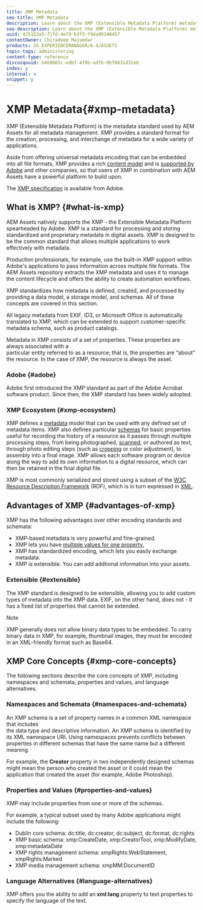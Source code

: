 ```yaml
---
title: XMP Metadata
seo-title: XMP Metadata
description: Learn about the XMP (Extensible Metadata Platform) metadata standard used by AEM Assets for metadata management. XMP provides a standard format for the creation, processing, and interchange of metadata for a wide variety of applications.
seo-description: Learn about the XMP (Extensible Metadata Platform) metadata standard used by AEM Assets for metadata management. XMP provides a standard format for the creation, processing, and interchange of metadata for a wide variety of applications.
uuid: 425152e5-f1fd-4e79-b3f5-f9da99348457
contentOwner: Chiradeep Majumdar
products: SG_EXPERIENCEMANAGER/6.4/ASSETS
topic-tags: administering
content-type: reference
discoiquuid: b469665c-edbf-4f9b-adfb-0bf8831d31e6
index: y
internal: n
snippet: y
---
```


# XMP Metadata{#xmp-metadata}

<!--
Comment Type: remark
Last Modified By: Alva Ware-Bevacqui (alvawb)
Last Modified Date: 2017-12-01T10:50:06.023-0500

-->

XMP (Extensible Metadata Platform) is the metadata standard used by AEM Assets for all metadata management. XMP provides a standard format for the creation, processing, and interchange of metadata for a wide variety of applications.

Aside from offering universal metadata encoding that can be embedded into all file formats, XMP provides a rich [content model](../../assets/using/xmp.md#main-pars-24-8-title) and is [supported by Adobe](../../assets/using/xmp.md#main-pars-20-4-title) and other companies, so that users of XMP in combination with AEM Assets have a powerful platform to build upon.

The [XMP specification](http://www.adobe.com/devnet/xmp.html) is available from Adobe.

<!--
Comment Type: remark
Last Modified By: unknown unknown (scharles@adobe.com)
Last Modified Date: 2017-12-01T10:50:06.062-0500
<p>Broken URL: Updated XMP specification URL. XMP Specification is divided in to 3 parts so its better to point to the latest Specification page rather than perticular PDF.<br /> </p>
-->

<!--
Comment Type: remark
Last Modified By: Alva Ware-Bevacqui (alvawb)
Last Modified Date: 2017-12-01T10:50:06.089-0500
<p>XMP section is incomplete. Either mark it draft or finish section before GA. Bug 30948. <br /> </p>
-->

## What is XMP? {#what-is-xmp}

AEM Assets natively supports the XMP - the Extensible Metadata Platform spearheaded by Adobe. XMP is a standard for processing and storing standardized and proprietary metadata in digital assets. XMP is designed to be the common standard that allows multiple applications to work effectively with metadata.

Production professionals, for example, use the built-in XMP support within Adobe's applications to pass information across multiple file formats. The AEM Assets repository extracts the XMP metadata and uses it to manage the content lifecycle and offers the ability to create automation workflows.

XMP standardizes how metadata is defined, created, and processed by providing a data model, a storage model, and schemas. All of these concepts are covered in this section.

All legacy metadata from EXIF, ID3, or Microsoft Office is automatically translated to XMP, which can be extended to support customer-specific metadata schema, such as product catalogs.

Metadata in XMP consists of a set of properties. These properties are always associated with a  
particular entity referred to as a resource; that is, the properties are “about” the resource. In the case of XMP, the resource is always the asset.

### Adobe {#adobe}

Adobe first introduced the XMP standard as part of the Adobe Acrobat software product. Since then, the XMP standard has been widely adopted.

### XMP Ecosystem {#xmp-ecosystem}

<!--
Comment Type: remark
Last Modified By: Alva Ware-Bevacqui (alvawb)
Last Modified Date: 2017-12-01T10:50:06.228-0500
<p>I found this resource for XMP, but not sure if you have something better or that follows this outline better: <a href="http://www.adobe.com/devnet/xmp/pdfs/xmp_specification.pdf">http://www.adobe.com/devnet/xmp/pdfs/xmp_specification.pdf</a></p>
<p>Not sure where I should get info for the following sections?</p>
-->

XMP defines a [metadata](http://en.wikipedia.org/wiki/Metadata) model that can be used with any defined set of metadata items. XMP also defines particular [schemas](http://en.wikipedia.org/wiki/XML_schema) for basic properties useful for recording the history of a resource as it passes through multiple processing steps, from being photographed, [scanned](http://en.wikipedia.org/wiki/Image_scanner), or authored as text, through photo editing steps (such as [cropping](http://en.wikipedia.org/wiki/Cropping_%28image%29) or color adjustment), to assembly into a final image. XMP allows each software program or device along the way to add its own information to a digital resource, which can then be retained in the final digital file.

XMP is most commonly serialized and stored using a subset of the [W3C](http://en.wikipedia.org/wiki/World_Wide_Web_Consortium) [Resource Description Framework](http://en.wikipedia.org/wiki/Resource_Description_Framework) (RDF), which is in turn expressed in [XML](http://en.wikipedia.org/wiki/XML).

## Advantages of XMP {#advantages-of-xmp}

XMP has the following advantages over other encoding standards and schemata:

* XMP-based metadata is very powerful and fine-grained.   
* XMP lets you have [multiple values for one property.](#multivalueproperties)
* XMP has standardized encoding, which lets you easily exchange metadata.
* XMP is extensible. You can add addtional information into your assets.

<!--
Comment Type: draft

<h3>Powerful Meta-Format</h3>
-->

<!--
Comment Type: draft

<h3>Standardized Encoding</h3>
-->

### Extensible {#extensible}

The XMP standard is designed to be extensible, allowing you to add custom types of metadata into the XMP data. EXIF, on the other hand, does not - it has a fixed list of properties that cannot be extended.

>[!NOTE]
>
>XMP generally does not allow binary data types to be embedded. To carry binary data in XMP, for example, thumbnail images, they must be encoded in an XML-friendly format such as Base64.

## XMP Core Concepts {#xmp-core-concepts}

The following sections describe the core concepts of XMP, including namespaces and schemata, properties and values, and language alternatives.

### Namespaces and Schemata {#namespaces-and-schemata}

An XMP schema is a set of property names in a common XML namespace that includes  
the data type and descriptive information. An XMP schema is identified by its XML namespace URI. Using namespaces prevents conflicts between properties in different schemas that have the same name but a different meaning.

For example, the **Creator** property in two independently designed schemas might mean the person who created the asset or it could mean the application that created the asset (for example, Adobe Photoshop).

### Properties and Values {#properties-and-values}

XMP may include properties from one or more of the schemas.

For example, a typical subset used by many Adobe applications might include the following:

* Dublin core schema: dc:title, dc:creator, dc:subject, dc:format, dc:rights
* XMP basic schema: xmp:CreateDate, xmp:CreatorTool, xmp:ModifyDate, xmp:metadataDate
* XMP rights management schema: xmpRights:WebStatement, xmpRights:Marked
* XMP media management schema: xmpMM:DocumentID

<!--
Comment Type: draft

<h4>Structured Properties</h4>
-->

<!--
Comment Type: draft

<h4>Multivalue Properties</h4>
-->

### Language Alternatives {#language-alternatives}

XMP offers you the ability to add an **xml:lang** property to text properties to specify the language of the text.

<!--
Comment Type: draft

<h3>Qualified Properties</h3>
-->

<!--
Comment Type: remark
Last Modified By: Alva Ware-Bevacqui (alvawb)
Last Modified Date: 2017-12-01T10:50:06.607-0500
<p>CQ currently does not support this feature of xmp, so the text is here for future reference. Text needs to be expanded further. Examples should also be reworded - currently just notes from meeting with Lars.<br /> </p>
-->

<!--
Comment Type: draft

<h4>Example: Who created this song?</h4>
-->

<!--
Comment Type: draft

<p>Most songs have multiple authors with multiple roles. For example, a song may have a lyricist, composer, and recording manager. When adding metadata to an asset, you can add those three properties for the author metadata field.<br /> </p>
-->

<!--
Comment Type: draft

<h4>Example: What's this t-shirt?</h4>
-->

<!--
Comment Type: draft

<p>If you are selling t-shirts, you can qualify the t-shirt differently by season. For example, a tshirt that has a title of yellow with green might also be known as the Brazilian tshirt if it has a qualifier of Summer 2010 World Cup.</p>
-->

